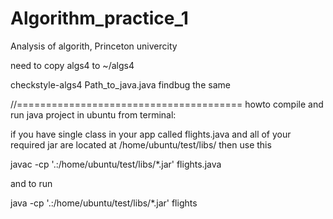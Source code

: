 Algorithm_practice_1
====================

Analysis of algorith, Princeton univercity

need to copy algs4 to ~/algs4

checkstyle-algs4 Path_to_java.java
findbug the same



//=======================================
howto compile and run java project in ubuntu from terminal: 	

if you have single class in your app called flights.java and all of your required jar are located at /home/ubuntu/test/libs/ then use this

javac -cp '.:/home/ubuntu/test/libs/*.jar' flights.java

and to run

java -cp '.:/home/ubuntu/test/libs/*.jar' flights

